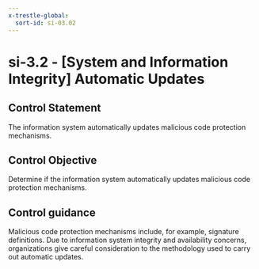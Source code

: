 ```yaml
---
x-trestle-global:
  sort-id: si-03.02
---
```


# si-3.2 - \[System and Information Integrity\] Automatic Updates

## Control Statement

The information system automatically updates malicious code protection mechanisms.

## Control Objective

Determine if the information system automatically updates malicious code protection mechanisms.

## Control guidance

Malicious code protection mechanisms include, for example, signature definitions. Due to information system integrity and availability concerns, organizations give careful consideration to the methodology used to carry out automatic updates.
